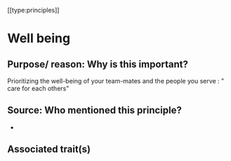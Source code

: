 [[type:principles]]

# Well being

## Purpose/ reason: Why is this important?

Prioritizing the well-being of your team-mates and the people you serve : " care for each others"

## Source: Who mentioned this principle?

-

## Associated trait(s)
  


## 
  


##
